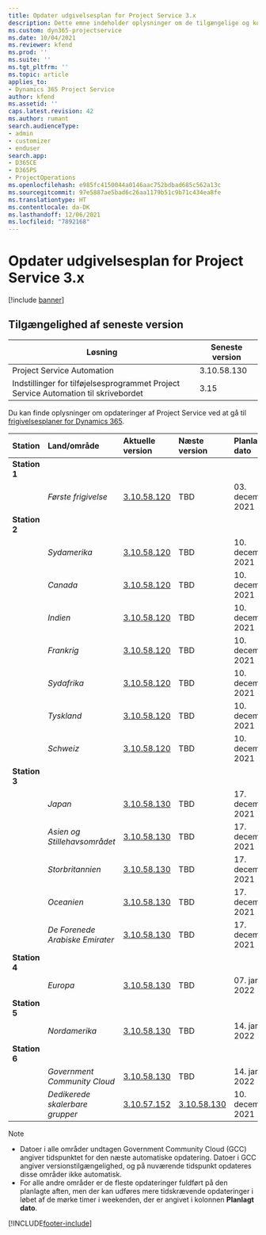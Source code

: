 ```yaml
---
title: Opdater udgivelsesplan for Project Service 3.x
description: Dette emne indeholder oplysninger om de tilgængelige og kommende udgivelser af Dynamics 365 Project Service Automation.
ms.custom: dyn365-projectservice
ms.date: 10/04/2021
ms.reviewer: kfend
ms.prod: ''
ms.suite: ''
ms.tgt_pltfrm: ''
ms.topic: article
applies_to:
- Dynamics 365 Project Service
author: kfend
ms.assetid: ''
caps.latest.revision: 42
ms.author: rumant
search.audienceType:
- admin
- customizer
- enduser
search.app:
- D365CE
- D365PS
- ProjectOperations
ms.openlocfilehash: e985fc4150044a0146aac752bdbad685c562a13c
ms.sourcegitcommit: 97e5887ae5bad6c26aa1179b51c9b71c434ea8fe
ms.translationtype: HT
ms.contentlocale: da-DK
ms.lasthandoff: 12/06/2021
ms.locfileid: "7892168"
---
```

# <a name="update-release-schedule-for-project-service-3x"></a>Opdater udgivelsesplan for Project Service 3.x

[!include [banner](../includes/psa-now-project-operations.md)]

## <a name="latest-version-availability"></a>Tilgængelighed af seneste version

| Løsning  | Seneste version |
|-------|----|
| Project Service Automation    | 3.10.58.130 |
| Indstillinger for tilføjelsesprogrammet Project Service Automation til skrivebordet                | 3.15          |

Du kan finde oplysninger om opdateringer af Project Service ved at gå til [frigivelsesplaner for Dynamics 365](/dynamics365/release-plans/). 

| Station  | Land/område | Aktuelle version | Næste version |  Planlagt dato
| :---   | :---   | :---   | :---   |:---   |         
|<strong>Station 1</strong> | |  |  | |
| | <i>Første frigivelse</i> | [3.10.58.120](whats-new-ur-37.md) | TBD | 03. december 2021
|<strong>Station 2</strong> | |  |  | |
| | <i>Sydamerika</i> | [3.10.58.120](whats-new-ur-37.md) | TBD | 10. december 2021
| | <i>Canada</i> | [3.10.58.120](whats-new-ur-37.md) | TBD | 10. december 2021
| | <i>Indien</i> | [3.10.58.120](whats-new-ur-37.md) | TBD | 10. december 2021
| | <i>Frankrig</i> | [3.10.58.120](whats-new-ur-37.md) | TBD | 10. december 2021
| | <i>Sydafrika</i> | [3.10.58.120](whats-new-ur-37.md) | TBD | 10. december 2021
| | <i>Tyskland</i> | [3.10.58.120](whats-new-ur-37.md) | TBD | 10. december 2021
| | <i>Schweiz</i> | [3.10.58.120](whats-new-ur-37.md) | TBD | 10. december 2021
|<strong>Station 3</strong> | |  |  | |
| | <i>Japan</i> | [3.10.58.130](whats-new-ur-37-5.md) | TBD | 17. december 2021
| | <i>Asien og Stillehavsområdet</i> | [3.10.58.130](whats-new-ur-37-5.md) | TBD | 17. december 2021
| | <i>Storbritannien</i> | [3.10.58.130](whats-new-ur-37-5.md) | TBD | 17. december 2021
| | <i>Oceanien</i> | [3.10.58.130](whats-new-ur-37-5.md) | TBD | 17. december 2021
| | <i>De Forenede Arabiske Emirater</i> | [3.10.58.130](whats-new-ur-37-5.md) | TBD | 17. december 2021
|<strong>Station 4</strong> | |  |  | |
| | <i>Europa</i> | [3.10.58.130](whats-new-ur-37-5.md) | TBD | 07. januar 2022
|<strong>Station 5</strong> | |  |  | |
| | <i>Nordamerika</i> | [3.10.58.130](whats-new-ur-37-5.md) | TBD | 14. januar 2022
|<strong>Station 6</strong> | |  |  | |
| | <i>Government Community Cloud</i> | [3.10.58.130](whats-new-ur-37-5.md) | TBD | 14. januar 2022
| | <i>Dedikerede skalerbare grupper</i> | [3.10.57.152](whats-new-ur-36.md) | [3.10.58.130](whats-new-ur-37-5.md) | 10. december 2021



>[!Note]
> - Datoer i alle områder undtagen Government Community Cloud (GCC) angiver tidspunktet for den næste automatiske opdatering. Datoer i GCC angiver versionstilgængelighed, og på nuværende tidspunkt opdateres disse områder ikke automatisk.
> - For alle andre områder er de fleste opdateringer fuldført på den planlagte aften, men der kan udføres mere tidskrævende opdateringer i løbet af de mørke timer i weekenden, der er angivet i kolonnen **Planlagt dato**.


[!INCLUDE[footer-include](../includes/footer-banner.md)]
